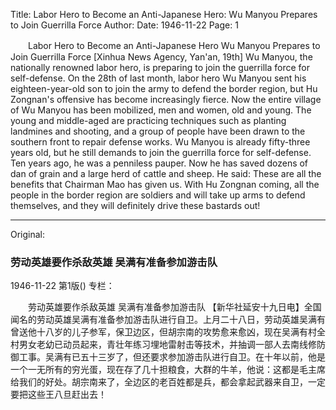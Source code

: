 Title: Labor Hero to Become an Anti-Japanese Hero: Wu Manyou Prepares to Join Guerrilla Force
Author:
Date: 1946-11-22
Page: 1

　　Labor Hero to Become an Anti-Japanese Hero
    Wu Manyou Prepares to Join Guerrilla Force
    [Xinhua News Agency, Yan'an, 19th] Wu Manyou, the nationally renowned labor hero, is preparing to join the guerrilla force for self-defense. On the 28th of last month, labor hero Wu Manyou sent his eighteen-year-old son to join the army to defend the border region, but Hu Zongnan's offensive has become increasingly fierce. Now the entire village of Wu Manyou has been mobilized, men and women, old and young. The young and middle-aged are practicing techniques such as planting landmines and shooting, and a group of people have been drawn to the southern front to repair defense works. Wu Manyou is already fifty-three years old, but he still demands to join the guerrilla force for self-defense. Ten years ago, he was a penniless pauper. Now he has saved dozens of dan of grain and a large herd of cattle and sheep. He said: These are all the benefits that Chairman Mao has given us. With Hu Zongnan coming, all the people in the border region are soldiers and will take up arms to defend themselves, and they will definitely drive these bastards out!



<hr /> 

Original: 


### 劳动英雄要作杀敌英雄  吴满有准备参加游击队

1946-11-22
第1版()
专栏：

　　劳动英雄要作杀敌英雄
    吴满有准备参加游击队
    【新华社延安十九日电】全国闻名的劳动英雄吴满有准备参加游击队进行自卫。上月二十八日，劳动英雄吴满有曾送他十八岁的儿子参军，保卫边区，但胡宗南的攻势愈来愈凶，现在吴满有村全村男女老幼已动员起来，青壮年练习埋地雷射击等技术，并抽调一部人去南线修防御工事。吴满有已五十三岁了，但还要求参加游击队进行自卫。在十年以前，他是一个一无所有的穷光蛋，现在存了几十担粮食，大群的牛羊，他说：这都是毛主席给我们的好处。胡宗南来了，全边区的老百姓都是兵，都会拿起武器来自卫，一定要把这些王八旦赶出去！
